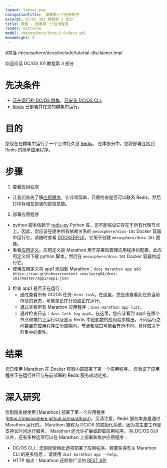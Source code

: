 ```yaml
---
layout: layout.pug
navigationTitle:  部署第一个应用程序
excerpt: DC/OS 101 教程第 3 部分
title: 教程 - 部署第一个应用程序
render: mustache
model: /mesosphere/dcos/2.0/data.yml
menuWeight: 3
---
```


#包括 /mesosphere/dcos/include/tutorial-disclaimer.tmpl

欢迎阅读 DC/OS 101 教程第 3 部分


# 先决条件
* [正在运行的 DC/OS 群集](/mesosphere/dcos/2.0/tutorials/dcos-101/cli/)，[已安装 DC/OS CLI](/mesosphere/dcos/2.0/tutorials/dcos-101/cli/)。
* [Redis](/mesosphere/dcos/2.0/tutorials/dcos-101/redis-package/) 已部署并在您的群集中运行。


# 目的
您现在在群集中运行了一个工作持久层 [Redis](https://redislabs.com/)。
在本部分中，您将部署连接到 Redis 的简单应用程序。

# 步骤
1. 查看应用程序
  * 让我们首先了解[应用程序](https://raw.githubusercontent.com/joerg84/dcos-101/master/app1/app1.py)。它非常简单，只需检查是否可以联系 Redis，然后打印存储在那里的密钥总数。
2. 部署应用程序
  * python 脚本依赖于 [redis-py](https://pypi.python.org/pypi/redis) Python 库，您不能假设它存在于所有代理节点上。因此，您应该在提供所有依赖关系的 `mesosphere/dcos-101` Docker 容器中运行它。请随时查看 [DOCKERFILE](https://github.com/joerg84/dcos-101/blob/master/app1/DOCKERFILE)，它用于创建 `mesosphere/dcos-101` 图像。
  * 看看[应用定义](https://raw.githubusercontent.com/joerg84/dcos-101/master/app1/app1.json)。应用定义是 Marathon 用于部署和管理应用程序的配置。此应用定义将下载 python 脚本，然后在 `mesosphere/dcos-101` Docker 容器内运行它。
  * 使用应用定义将 app1 添加到 Marathon：`dcos marathon app add https://raw.githubusercontent.com/joerg84/dcos-101/master/app1/app1.json`
3. 检查 app1 是否正在运行：
    * 通过查看所有 DC/OS 任务: `dcos task`。在这里，您应该查看此任务当前所处的状态，可能是正在分段或正在运行。
    * 通过查看所有 Marathon 应用程序：`dcos marathon app list`。
    * 通过检查日志：`dcos task log app1`。在这里，您应该看到 app1 在哪个节点和端口上运行以及显示 Redis 中密匙数的应用程序输出。不同运行之间甚至在应用程序生命周期内，节点和端口可能会有所不同，具体取决于群集中的事件。

# 结果
您已使用 Marathon 在 Docker 容器内部部署了第一个应用程序。
您验证了应用程序正在运行并已与先前部署的 Redis 服务成功连接。

# 深入研究
您刚刚直接使用 [Marathon] 部署了第一个应用程序(https://mesosphere.github.io/marathon/)。另请注意，Redis 服务本身是通过 Marathon 运行的。
Marathon 被称为 DC/OS 的初始化系统，因为其主要工作是支持长时间运行服务。
Marathon 还允许扩展或卸载应用程序。
除 DC/OS GUI 以外，还有多种选项可以在 Marathon 上部署和维护应用程序：

* DC/OS CLI：您刚刚使用此选项部署了应用程序。若要获得有关 Marathon CLI 的更多信息 ，请使用 `dcos marathon app --help`。
* HTTP 端点：Marathon 还附带广泛的 [REST API](http://mesosphere.github.io/marathon/api-console/index.html)
